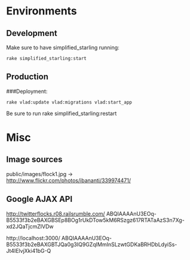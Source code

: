 # Environments
## Development

Make sure to have simplified_starling running:

    rake simplified_starling:start


## Production

###Deployment:

    rake vlad:update vlad:migrations vlad:start_app

Be sure to run rake simplified_starling:restart

# Misc

## Image sources

public/images/flock1.jpg -> http://www.flickr.com/photos/ibananti/339974471/

## Google AJAX API

http://twitterflocks.r08.railsrumble.com/
  ABQIAAAAnU3EOq-B5533f3b2eBAXGBSEp8BOg1rUkDTow5kM6RSzgz617RTATaAzS3n7Xg-xd2JQaTjcmZIVDw

http://localhost:3000/
  ABQIAAAAnU3EOq-B5533f3b2eBAXGBTJQa0g3IQ9GZqIMmInSLzwtGDKaBRHDbLdyiSs-Jt4IElvjXki41bG-Q

